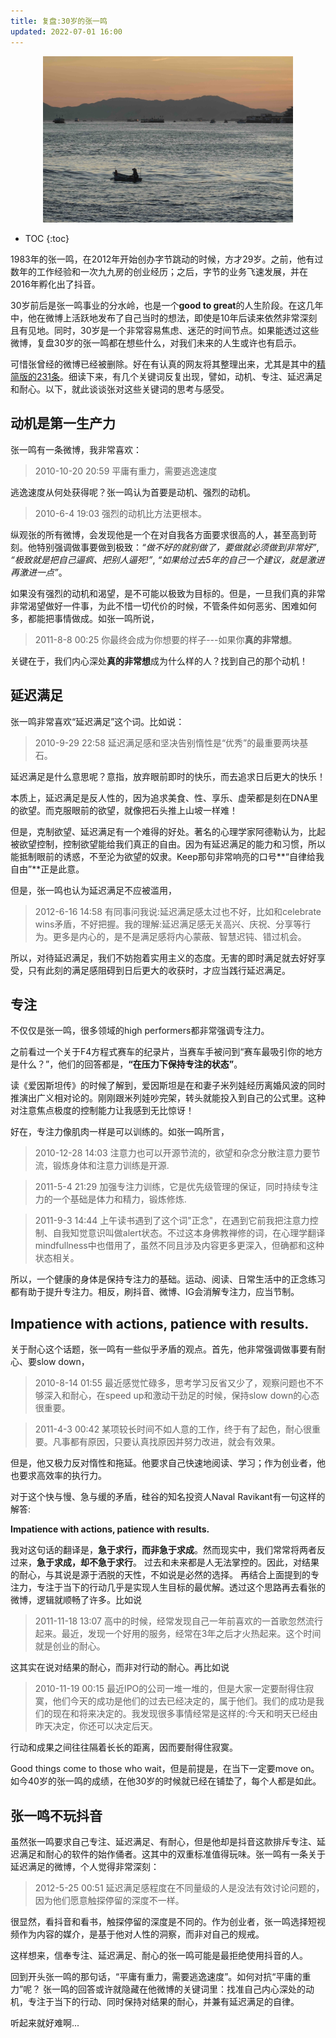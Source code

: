```yaml
---
title: 复盘:30岁的张一鸣
updated: 2022-07-01 16:00
---
```


<p align="center">
<img src="/images/boat.jpg" alt="boat" width="400"/>
</p>

* TOC
{:toc}

1983年的张一鸣，在2012年开始创办字节跳动的时候，方才29岁。之前，他有过数年的工作经验和一次九九房的创业经历；之后，字节的业务飞速发展，并在2016年孵化出了抖音。

30岁前后是张一鸣事业的分水岭，也是一个**good to great**的人生阶段。在这几年中，他在微博上活跃地发布了自己当时的想法，即使是10年后读来依然非常深刻且有见地。同时，30岁是一个非常容易焦虑、迷茫的时间节点。如果能透过这些微博，复盘30岁的张一鸣都在想些什么，对我们未来的人生或许也有启示。

可惜张曾经的微博已经被删除。好在有认真的网友将其整理出来，尤其是其中的[精简版的231条]()。细读下来，有几个关键词反复出现，譬如，动机、专注、延迟满足和耐心。以下，就此谈谈张对这些关键词的思考与感受。

<!-- 计算机视觉领域有一个很有名的算法，叫做Vocabulary Tree(词汇树)。我们通过一张图片中一组特征出现的频率来描述这张图片。比如，梵高的画中扭曲的线条的频率就尤其高。通过这种方法，我们也可以对张一鸣的微博建立一个基于词频的词汇数，来辅助为其画像。

通过统计网友整理的[张一鸣的231条精华微博]()，我们可以得到词频排序如下：

1. 专注8
2. 延迟满足7
3. 健康/锻炼6
4. 沟通6
4. 耐心5
5. 行动4
6. 惰性4
6. 欲望/动机3
7. 极致3 -->

## 动机是第一生产力

张一鸣有一条微博，我非常喜欢：

> 2010-10-20 20:59 平庸有重力，需要逃逸速度

逃逸速度从何处获得呢？张一鸣认为首要是动机、强烈的动机。

> 2010-6-4 19:03 强烈的动机比方法更根本。

纵观张的所有微博，会发现他是一个在对自我各方面要求很高的人，甚至高到苛刻。他特别强调做事要做到极致：_“做不好的就别做了，要做就必须做到非常好”_, _“极致就是把自己逼疯、把别人逼死!”_, _“如果给过去5年的自己一个建议，就是激进再激进一点”_。

如果没有强烈的动机和渴望，是不可能以极致为目标的。但是，一旦我们真的非常非常渴望做好一件事，为此不惜一切代价的时候，不管条件如何恶劣、困难如何多，都能把事情做成。如张一鸣所说，

> 2011-8-8 00:25 你最终会成为你想要的样子---如果你**真的非常想**。

关键在于，我们内心深处**真的非常想**成为什么样的人？找到自己的那个动机！

## 延迟满足 

张一鸣非常喜欢“延迟满足”这个词。比如说：

> 2010-9-29 22:58 延迟满足感和坚决告别惰性是“优秀”的最重要两块基石。

延迟满足是什么意思呢？意指，放弃眼前即时的快乐，而去追求日后更大的快乐！

本质上，延迟满足是反人性的，因为追求美食、性、享乐、虚荣都是刻在DNA里的欲望。而克服眼前的欲望，就像把石头推上山坡一样难！

但是，克制欲望、延迟满足有一个难得的好处。著名的心理学家阿德勒认为，比起被欲望控制，控制欲望能给我们真正的自由。因为有延迟满足的能力和习惯，所以能抵制眼前的诱惑，不至沦为欲望的奴隶。Keep那句非常响亮的口号**“自律给我自由”**正是此意。

但是，张一鸣也认为延迟满足不应被滥用，

> 2012-6-16 14:58 有同事问我说:延迟满足感太过也不好，比如和celebrate wins矛盾，不好把握。我的理解:延迟满足感无关高兴、庆祝、分享等行为。更多是内心的，是不是满足感将内心蒙蔽、智慧迟钝、错过机会。

所以，对待延迟满足，我们不妨抱着实用主义的态度。无害的即时满足就去好好享受，只有此刻的满足感阻碍到日后更大的收获时，才应当践行延迟满足。



## 专注

不仅仅是张一鸣，很多领域的high performers都非常强调专注力。

之前看过一个关于F4方程式赛车的纪录片，当赛车手被问到“赛车最吸引你的地方是什么？”，他们的回答都是，**“在压力下保持专注的状态”**。

读《爱因斯坦传》的时候了解到，爱因斯坦是在和妻子米列娃经历离婚风波的同时推演出广义相对论的。刚刚跟米列娃吵完架，转头就能投入到自己的公式里。这种对注意焦点极度的控制能力让我感到无比惊讶！

<!-- 尤其是遇到阻碍的时候，像一束激光一样聚焦于当下的问题，抛弃杂念，似乎是最优的解法。 -->

好在，专注力像肌肉一样是可以训练的。如张一鸣所言，

> 2010-12-28 14:03 注意力也可以开源节流的，欲望和杂念分散注意力要节流，锻炼身体和注意力训练是开源.

> 2011-5-4 21:29 加强专注力训练，它是优先级管理的保证，同时持续专注力的一个基础是体力和精力，锻炼修炼.

> 2011-9-3 14:44 上午读书遇到了这个词"正念"，在遇到它前我把注意力控制、自我知觉意识叫做alert状态。不过这本身佛教禅修的词，在心理学翻译mindfullness中也借用了，虽然不同且涉及内容更多更深入，但确都和这种状态相关。

所以，一个健康的身体是保持专注力的基础。运动、阅读、日常生活中的正念练习都有助于提升专注力。相反，刷抖音、微博、IG会消解专注力，应当节制。


## Impatience with actions, patience with results.

关于耐心这个话题，张一鸣有一些似乎矛盾的观点。首先，他非常强调做事要有耐心、要slow down，

> 2010-8-14 01:55 最近感觉忙碌多，思考学习反省又少了，观察问题也不不够深入和耐心，在speed up和激动干劲足的时候，保持slow down的心态很重要。

> 2011-4-3 00:42 某项较长时间不如人意的工作，终于有了起色，耐心很重要。凡事都有原因，只要认真找原因并努力改进，就会有效果。

<!-- > 2012-1-22 00:48 练习保持耐心，即使是快节奏和压力的情况下。 -->

但是，他又极力反对惰性和拖延。他要求自己快速地阅读、学习；作为创业者，他也要求高效率的执行力。

对于这个快与慢、急与缓的矛盾，硅谷的知名投资人Naval Ravikant有一句这样的解答:

**Impatience with actions, patience with results.**

我对这句话的翻译是，**急于求行，而非急于求成**。然而现实中，我们常常将两者反过来，**急于求成，却不急于求行**。
过去和未来都是人无法掌控的。因此，对结果的耐心，与其说是源于洒脱的天性，不如说是必然的选择。
再结合上面提到的专注力，专注于当下的行动几乎是实现人生目标的最优解。透过这个思路再去看张的微博，逻辑就顺畅了许多。比如说

> 2011-11-18 13:07 高中的时候，经常发现自己一年前喜欢的一首歌忽然流行起来。最近，发现一个好用的服务，经常在3年之后才火热起来。这个时间就是创业的耐心。

这其实在说对结果的耐心，而非对行动的耐心。再比如说

> 2010-11-19 00:15 最近IPO的公司一堆一堆的，但是大家一定要耐得住寂寞，他们今天的成功是他们的过去已经决定的，属于他们。我们的成功是我们的现在和将来决定的。我发现很多事情经常是这样的:今天和明天已经由昨天决定，你还可以决定后天。

行动和成果之间往往隔着长长的距离，因而要耐得住寂寞。

Good things come to those who wait，但是前提是，在当下一定要move on。如今40岁的张一鸣的成绩，在他30岁的时候就已经在铺垫了，每个人都是如此。

## 张一鸣不玩抖音

虽然张一鸣要求自己专注、延迟满足、有耐心，但是他却是抖音这款排斥专注、延迟满足和耐心的软件的始作俑者。这其中的双重标准值得玩味。张一鸣有一条关于延迟满足的微博，个人觉得非常深刻：

> 2012-5-25 00:51 延迟满足感程度在不同量级的人是没法有效讨论问题的，因为他们愿意触探停留的深度不一样。

很显然，看抖音和看书，触探停留的深度是不同的。作为创业者，张一鸣选择短视频作为内容的媒介，是基于他对人性的洞察，而非对自己的规戒。

这样想来，信奉专注、延迟满足、耐心的张一鸣可能是最拒绝使用抖音的人。

回到开头张一鸣的那句话，“平庸有重力，需要逃逸速度”。如何对抗“平庸的重力”呢？ 张一鸣的回答或许就隐藏在他微博的关键词里：找准自己内心深处的动机，专注于当下的行动、同时保持对结果的耐心，并兼有延迟满足的自律。

听起来就好难啊...












